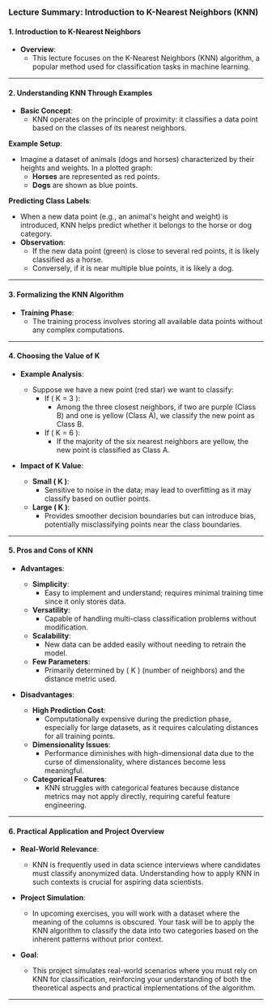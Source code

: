 

### Lecture Summary: Introduction to K-Nearest Neighbors (KNN)

#### 1. Introduction to K-Nearest Neighbors

- **Overview**: 
  - This lecture focuses on the K-Nearest Neighbors (KNN) algorithm, a popular method used for classification tasks in machine learning.

---

#### 2. Understanding KNN Through Examples

- **Basic Concept**: 
  - KNN operates on the principle of proximity: it classifies a data point based on the classes of its nearest neighbors.
  
**Example Setup**:
- Imagine a dataset of animals (dogs and horses) characterized by their heights and weights. In a plotted graph:
  - **Horses** are represented as red points.
  - **Dogs** are shown as blue points.

**Predicting Class Labels**:
- When a new data point (e.g., an animal's height and weight) is introduced, KNN helps predict whether it belongs to the horse or dog category.
- **Observation**:
  - If the new data point (green) is close to several red points, it is likely classified as a horse.
  - Conversely, if it is near multiple blue points, it is likely a dog.

---

#### 3. Formalizing the KNN Algorithm

- **Training Phase**: 
  - The training process involves storing all available data points without any complex computations.

---

#### 4. Choosing the Value of K

- **Example Analysis**:
  - Suppose we have a new point (red star) we want to classify:
    - If \( K = 3 \): 
      - Among the three closest neighbors, if two are purple (Class B) and one is yellow (Class A), we classify the new point as Class B.
    - If \( K = 6 \): 
      - If the majority of the six nearest neighbors are yellow, the new point is classified as Class A.

- **Impact of K Value**:
  - **Small \( K \)**: 
    - Sensitive to noise in the data; may lead to overfitting as it may classify based on outlier points.
  - **Large \( K \)**: 
    - Provides smoother decision boundaries but can introduce bias, potentially misclassifying points near the class boundaries.

---

#### 5. Pros and Cons of KNN

- **Advantages**:
  - **Simplicity**: 
    - Easy to implement and understand; requires minimal training time since it only stores data.
  - **Versatility**: 
    - Capable of handling multi-class classification problems without modification.
  - **Scalability**: 
    - New data can be added easily without needing to retrain the model.
  - **Few Parameters**: 
    - Primarily determined by \( K \) (number of neighbors) and the distance metric used.

- **Disadvantages**:
  - **High Prediction Cost**: 
    - Computationally expensive during the prediction phase, especially for large datasets, as it requires calculating distances for all training points.
  - **Dimensionality Issues**: 
    - Performance diminishes with high-dimensional data due to the curse of dimensionality, where distances become less meaningful.
  - **Categorical Features**: 
    - KNN struggles with categorical features because distance metrics may not apply directly, requiring careful feature engineering.

---

#### 6. Practical Application and Project Overview

- **Real-World Relevance**: 
  - KNN is frequently used in data science interviews where candidates must classify anonymized data. Understanding how to apply KNN in such contexts is crucial for aspiring data scientists.
  
- **Project Simulation**:
  - In upcoming exercises, you will work with a dataset where the meaning of the columns is obscured. Your task will be to apply the KNN algorithm to classify the data into two categories based on the inherent patterns without prior context.

- **Goal**:
  - This project simulates real-world scenarios where you must rely on KNN for classification, reinforcing your understanding of both the theoretical aspects and practical implementations of the algorithm.

---
